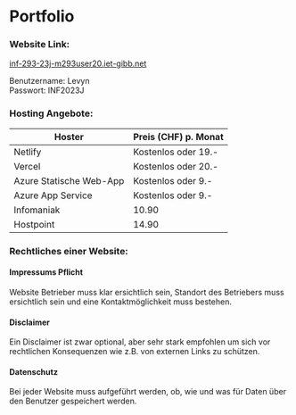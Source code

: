 # Portfolio

### Website Link:
[inf-293-23j-m293user20.iet-gibb.net](https://inf-293-23j-m293user20.iet-gibb.net/)

Benutzername: Levyn<br/>
Passwort: INF2023J

### Hosting Angebote:

|Hoster                       |Preis (CHF) p. Monat|
|-----------------------------|--------------------|
|Netlify                      |Kostenlos oder 19.- |
|Vercel                       |Kostenlos oder 20.- |
|Azure Statische Web-App      |Kostenlos oder 9.-  |
|Azure App Service            |Kostenlos oder 9.-  |
|Infomaniak                   |10.90               |
|Hostpoint                    |14.90               |

### Rechtliches einer Website:

#### Impressums Pflicht

Website Betrieber muss klar ersichtlich sein, Standort des Betriebers muss ersichtlich sein und eine Kontaktmöglichkeit muss bestehen.

#### Disclaimer

Ein Disclaimer ist zwar optional, aber sehr stark empfohlen um sich vor rechtlichen Konsequenzen wie z.B. von externen Links zu schützen.

#### Datenschutz

Bei jeder Website muss aufgeführt werden, ob, wie und was für Daten über den Benutzer gespeichert werden.
